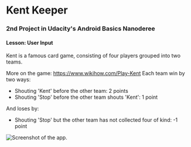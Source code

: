 # Kent Keeper
### 2nd Project in Udacity's Android Basics Nanoderee

#### Lesson: User Input

Kent is a famous card game, consisting of four players grouped into two teams.  

More on the game: https://www.wikihow.com/Play-Kent
Each team win by two ways:

 - Shouting 'Kent' before the other team: 2 points
 - Shouting 'Stop' before the other team shouts 'Kent': 1 point

And loses by:
- Shouting 'Stop' but the other team has not collected four of kind: -1 point

![Screenshot of the app.](https://i.imgur.com/I7bKCdl.png)

